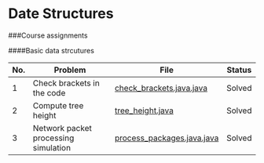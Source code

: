 # Date Structures

###Course assignments

####Basic data strcutures

| No. | Problem    | File        | Status       |
|-----|------------|-------------|--------------|
| 1 | Check brackets in the code                        | [check_brackets.java.java](#)             | Solved    |
| 2 | Compute tree height                               | [tree_height.java](#)                     | Solved    |
| 3 | Network packet processing simulation              | [process_packages.java.java](#)           | Solved    |
